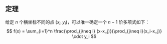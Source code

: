 ## 定理

给定 $n$ 个横坐标不同的点 $(x_i, y_i)$，可以唯一确定一个 $n - 1$ 阶多项式如下：$$
f(x) = \sum_{i=1}^n \frac{\prod_{j\neq i} (x-x_j)}{\prod_{j\neq i}(x_i-x_j)} \cdot y_i
$$

```cpp

```
